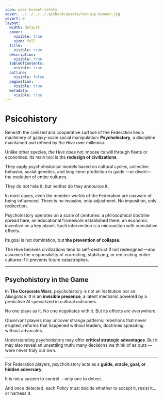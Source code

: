```yaml
---
icon: user-helmet-safety
cover: ../../../../.gitbook/assets/tcw-wip-banner.jpg
coverY: 0
layout:
  width: default
  cover:
    visible: true
    size: full
  title:
    visible: true
  description:
    visible: true
  tableOfContents:
    visible: true
  outline:
    visible: false
  pagination:
    visible: true
  metadata:
    visible: true
---
```


# Psicohistory

Beneath the civilized and cooperative surface of the Federation lies a machinery of galaxy-scale social manipulation: **Psychohistory**, a discipline maintained and refined by _the Hive_ over millennia.

Unlike other species, _the Hive_ does not impose its will through fleets or economies. Its main tool is the **redesign of civilizations**.

They apply psychohistorical models based on cultural cycles, collective behavior, social genetics, and long-term prediction to guide —or divert— the evolution of entire cultures.

They do not hide it, but neither do they announce it.

In most cases, even the member worlds of the Federation are unaware of being influenced. There is no invasion, only adjustment. No imposition, only redirection.

Psychohistory operates on a scale of centuries: a philosophical doctrine spread here, an educational framework established there, an economic incentive on a key planet. Each intervention is a microaction with cumulative effects.

Its goal is not domination, but **the prevention of collapse**.

The Hive believes civilizations tend to self-destruct if not redesigned —and assumes the responsibility of correcting, stabilizing, or redirecting entire cultures if it prevents future catastrophes.

***

## Psychohistory in the Game

In **The Corporate Wars**, psychohistory is not an _institution_ nor an _Alliegance_. It is an **invisible presence**, a latent mechanic powered by a predictive AI specialized in cultural outcomes.

No one plays as it. No one negotiates with it. But its effects are everywhere.

Observant players may uncover strange patterns: rebellions that never erupted, reforms that happened without leaders, doctrines spreading without advocates.

Understanding psychohistory may offer **critical strategic advantages**. But it may also reveal an unsettling truth: many decisions we think of as ours —were never truly our own.

***

For Federation players, psychohistory acts as a **guide, oracle, goal, or hidden adversary**.

It is not a system to control —only one to detect.

And once detected, each _Policy_ must decide whether to accept it, resist it... or harness it.
